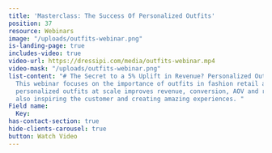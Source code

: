 ```yaml
---
title: 'Masterclass: The Success Of Personalized Outfits'
position: 37
resource: Webinars
image: "/uploads/outfits-webinar.png"
is-landing-page: true
includes-video: true
video-url: https://dressipi.com/media/outfits-webinar.mp4
video-mask: "/uploads/outfits-webinar.png"
list-content: "# The Secret to a 5% Uplift in Revenue? Personalized Outfits\n\n###
  This webinar focuses on the importance of outfits in fashion retail and how delivering
  personalized outfits at scale improves revenue, conversion, AOV and retention whilst
  also inspiring the customer and creating amazing experiences. "
Field name:
  Key: 
has-contact-section: true
hide-clients-carousel: true
button: Watch Video
---
```


